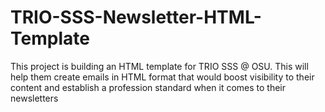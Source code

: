 # TRIO-SSS-Newsletter-HTML-Template
This project is building an HTML template for TRIO SSS @ OSU. This will help them create emails in HTML format that would boost visibility to their content and establish a profession standard when it comes to their newsletters
